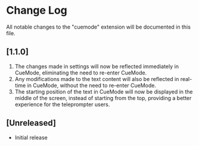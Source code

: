 # Change Log

All notable changes to the "cuemode" extension will be documented in this file.

## [1.1.0]

1. The changes made in settings will now be reflected immediately in CueMode, eliminating the need to re-enter CueMode.
2. Any modifications made to the text content will also be reflected in real-time in CueMode, without the need to re-enter CueMode.
3. The starting position of the text in CueMode will now be displayed in the middle of the screen, instead of starting from the top, providing a better experience for the teleprompter users.

## [Unreleased]

- Initial release